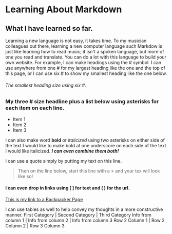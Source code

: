 # Learning About Markdown

## What I have learned so far.
Learning a new language is not easy, it takes time. To my musician colleagues out there, learning a new computer language such Markdow is just like learning how to read music; it isn't a spoken language, but more of one you read and translate. You can do a lot with this language to build your own website. For example, I can make headings using the # symbol. I can use anywhere from one # for my largest heading like the one and the top of this page, or I can use six # to show my smallest heading like the one below.

###### The smallest heading size using six #.

### My three # size headline plus a list below using asterisks for each item on each line.
* Item 1
* Item 2
* Item 3

I can also make word **bold** or _italicized_ using two asterisks on either side of the text I would like to make bold at one underscore on each side of the text I would like italicized. **_I can even combine them both!_**

I can use a quote simply by putting my text on this line.
> Then on the line below, start this line with a > and your tex will look like so!


#### I can even drop in links using [ ] for text and ( ) for the url.
[This is my link to a Backpacker Page](https://www.backcountry.com)

I can use tables as well to help convey my thoughts in a more constructive manner.
First Category | Second Category | Third Category
Info from column 1 | Info from column 2 | Info from column 3
Row 2 Column 1 | Row 2 Column 2 | Row 3 Column 3
